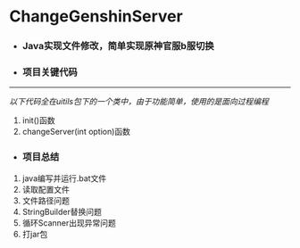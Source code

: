 # ChangeGenshinServer
- ### Java实现文件修改，简单实现原神官服b服切换
- ### 项目关键代码
--- 
*以下代码全在uitils包下的一个类中，由于功能简单，使用的是面向过程编程*
1. init()函数
2. changeServer(int option)函数
- ### 项目总结
1. java编写并运行.bat文件
2. 读取配置文件
3. 文件路径问题
4. StringBuilder替换问题
5. 循环Scanner出现异常问题
6. 打jar包
